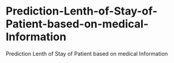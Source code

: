 # Prediction-Lenth-of-Stay-of-Patient-based-on-medical-Information
Prediction Lenth of Stay  of Patient based on medical Information
